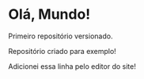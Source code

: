 # Olá, Mundo!
 Primeiro repositório versionado.

 Repositório criado para exemplo!
 
 Adicionei essa linha pelo editor do site!
